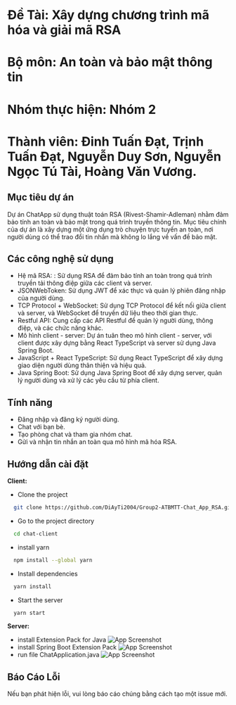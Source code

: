 
# Đề Tài: Xây dựng chương trình mã hóa và giải mã RSA
# Bộ môn: An toàn và bảo mật thông tin
# Nhóm thực hiện: Nhóm 2
# Thành viên: Đinh Tuấn Đạt, Trịnh Tuấn Đạt, Nguyễn Duy Sơn, Nguyễn Ngọc Tú Tài, Hoàng Văn Vương.



## Mục tiêu dự án

Dự án ChatApp sử dụng thuật toán RSA (Rivest-Shamir-Adleman) nhằm đảm bảo tính an toàn và bảo mật trong quá trình truyền thông tin. Mục tiêu chính của dự án là xây dựng một ứng dụng trò chuyện trực tuyến an toàn, nơi người dùng có thể trao đổi tin nhắn mà không lo lắng về vấn đề bảo mật.


## Các công nghệ sử dụng

- Hệ mã RSA: : Sử dụng RSA để đảm bảo tính an toàn trong quá trình truyền tải thông điệp giữa các client và server.
- JSONWebToken: Sử dụng JWT để xác thực và quản lý phiên đăng nhập của người dùng.
- TCP Protocol + WebSocket: Sử dụng TCP Protocol để kết nối giữa client và server, và WebSocket để truyền dữ liệu theo thời gian thực.
- Restful API: Cung cấp các API Restful để quản lý người dùng, thông điệp, và các chức năng khác.
- Mô hình client - server: Dự án tuân theo mô hình client - server, với client được xây dựng bằng React TypeScript và server sử dụng Java Spring Boot.
- JavaScript + React TypeScript: Sử dụng React TypeScript để xây dựng giao diện người dùng thân thiện và hiệu quả.
- Java Spring Boot: Sử dụng Java Spring Boot để xây dựng server, quản lý người dùng và xử lý các yêu cầu từ phía client.



## Tính năng
- Đăng nhập và đăng ký người dùng.
- Chat với bạn bè.
- Tạo phòng chat và tham gia nhóm chat.
- Gửi và nhận tin nhắn an toàn qua mô hình mã hóa RSA.



## Hướng dẫn cài đặt
**Client:**

- Clone the project

```bash
  git clone https://github.com/DiAyTi2004/Group2-ATBMTT-Chat_App_RSA.git
```

- Go to the project directory

```bash
  cd chat-client
```

- install yarn 
```bash
  npm install --global yarn
```

- Install dependencies

```bash
  yarn install
```

- Start the server

```bash
  yarn start
```
**Server:**

- install Extension Pack for Java
![App Screenshot](https://scontent.xx.fbcdn.net/v/t1.15752-9/410765610_224985747312538_7695285106616389188_n.png?stp=dst-png_p206x206&_nc_cat=101&ccb=1-7&_nc_sid=510075&_nc_eui2=AeEjJoFxG2668-5b5LusMMRXKJKqLrdw6kcokqout3DqR9m4RydhjRCFrFvIBBwlUWyCAFW1FN_SitSeHxXkSZPy&_nc_ohc=bowWLgOUBTMAX_hGTBL&_nc_ad=z-m&_nc_cid=0&_nc_ht=scontent.xx&oh=03_AdTcCfhObIjbAilmObR-q2TK3yR-KLPolqY8g21yM8H0OA&oe=65B54881)
- install Spring Boot Extension Pack
![App Screenshot](https://scontent.xx.fbcdn.net/v/t1.15752-9/411243520_684358733850676_1653977239017351040_n.png?stp=dst-png_p206x206&_nc_cat=102&ccb=1-7&_nc_sid=510075&_nc_eui2=AeHTeqlPsfcL8brlaC79YcBnpa2uGo0nUTylra4ajSdRPMWbsNd85lvxCkrt5WC_WZ7OXI5M7aIgzzZO9skq4nNK&_nc_ohc=4YYq0C_35AUAX-FtXeP&_nc_ad=z-m&_nc_cid=0&_nc_ht=scontent.xx&oh=03_AdTInt7yvtMUnreZH8Fx2lfBNEXlAdOJH_GLxDf1HULRIg&oe=65B5673C)
- run file ChatApplication.java
![App Screenshot](https://scontent.xx.fbcdn.net/v/t1.15752-9/411386863_900489028381213_3513357721652227151_n.png?stp=dst-png_p206x206&_nc_cat=110&ccb=1-7&_nc_sid=510075&_nc_eui2=AeFfJ8TPP2fq2pBsilrAoRhOzbxKahAkrBTNvEpqECSsFMExJeO4k_yRiioOs6fPrC9q4YDv3se2Ecgj-s6r1elD&_nc_ohc=PB--3v_uqx0AX8yxVlQ&_nc_ad=z-m&_nc_cid=0&_nc_ht=scontent.xx&oh=03_AdTmVQmTpv8rO4vZOJdVTgnBeM41xlFHs74988ny-DBqGQ&oe=65B53A99)
## Báo Cáo Lỗi

Nếu bạn phát hiện lỗi, vui lòng báo cáo chúng bằng cách tạo một issue mới.

